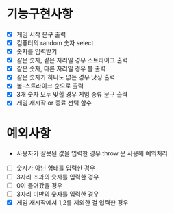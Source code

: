 # 기능구현사항

- [x] 게임 시작 문구 출력
- [x] 컴퓨터의 random 숫자 select
- [x] 숫자를 입력받기
- [x] 같은 숫자, 같은 자리일 경우 스트라이크 출력
- [x] 같은 숫자, 다른 자리일 경우 볼 출력
- [x] 같은 숫자가 하나도 없는 경우 낫싱 출력
- [x] 볼-스트라이크 순으로 출력
- [x] 3개 숫자 모두 맞힐 경우 게임 종류 문구 출력
- [x] 게임 재시작 or 종료 선택 함수

# 예외사항

- 사용자가 잘못된 값을 입력한 경우 throw 문 사용해 예외처리
- [ ] 숫자가 아닌 형태를 입력한 경우
- [ ] 3자리 초과의 숫자를 입력한 경우
- [ ] 0이 들어갔을 경우
- [ ] 3자리 미만의 숫자를 입력한 경우
- [x] 게임 재시작에서 1,2를 제외한 걸 입력한 경우
